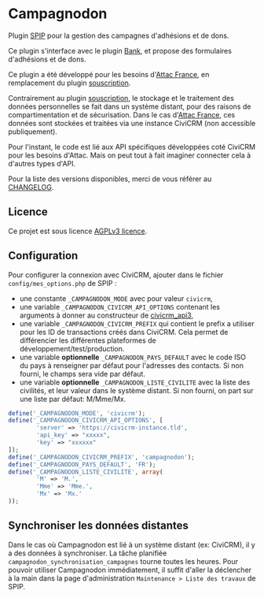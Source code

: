 # Campagnodon

Plugin [SPIP](http://www.spip.net/) pour la gestion des campagnes d'adhésions et de dons.

Ce plugin s'interface avec le plugin [Bank](https://github.com/nursit/bank>), et propose des formulaires d'adhésions et de dons.

Ce plugin a été développé pour les besoins d'[Attac France](https://france.attac.org), en remplacement du plugin [souscription](https://plugins.spip.net/souscription.html).

Contrairement au plugin [souscription](https://plugins.spip.net/souscription.html), le stockage et le traitement des données personnelles se fait dans un système distant, pour des raisons de compartimentation et de sécurisation.
Dans le cas d'[Attac France](https://france.attac.org), ces données sont stockées et traitées via une instance CiviCRM (non accessible publiquement).

Pour l'instant, le code est lié aux API spécifiques développées coté CiviCRM pour les besoins d'Attac. Mais on peut tout à fait imaginer connecter cela à d'autres types d'API.

Pour la liste des versions disponibles, merci de vous référer au [CHANGELOG](CHANGELOG.md).

## Licence

Ce projet est sous licence [AGPLv3 licence](LICENSE).

## Configuration

Pour configurer la connexion avec CiviCRM, ajouter dans le fichier
`config/mes_options.php` de SPIP :

* une constante `_CAMPAGNODON_MODE` avec pour valeur `civicrm`,
* une variable `_CAMPAGNODON_CIVICRM_API_OPTIONS` contenant les arguments à donner au constructeur de [civicrm_api3](inc/civicrm/class.api.php),
* une variable `_CAMPAGNODON_CIVICRM_PREFIX` qui contient le prefix a utiliser pour les ID de transactions créés dans CiviCRM. Cela permet de différencier les différentes plateformes de développement/test/production.
* une variable **optionnelle** `_CAMPAGNODON_PAYS_DEFAULT` avec le code ISO du pays à renseigner par défaut pour l'adresses des contacts. Si non fourni, le champs sera vide par défaut.
* une variable **optionnelle** `_CAMPAGNODON_LISTE_CIVILITE` avec la liste des civilités, et leur valeur dans le système distant. Si non fourni, on part sur une liste par défaut: M/Mme/Mx.

```php
define('_CAMPAGNODON_MODE', 'civicrm');
define('_CAMPAGNODON_CIVICRM_API_OPTIONS', [
        'server' => 'https://civicrm-instance.tld',
        'api_key' => "xxxxx",
        'key' => "xxxxxx"
]);
define('_CAMPAGNODON_CIVICRM_PREFIX', 'campagnodon');
define('_CAMPAGNODON_PAYS_DEFAULT', 'FR');
define('_CAMPAGNODON_LISTE_CIVILITE', array(
        'M' => 'M.',
        'Mme' => 'Mme.',
        'Mx' => 'Mx.'
));
```

## Synchroniser les données distantes

Dans le cas où Campagnodon est lié à un système distant (ex: CiviCRM), il y a des données à synchroniser.
La tâche planifiée `campagnodon_synchronisation_campagnes` tourne toutes les heures.
Pour pouvoir utiliser Campagnodon immédiatement, il suffit d'aller la déclencher à la main dans la page d'administration `Maintenance > Liste des travaux` de SPIP.
